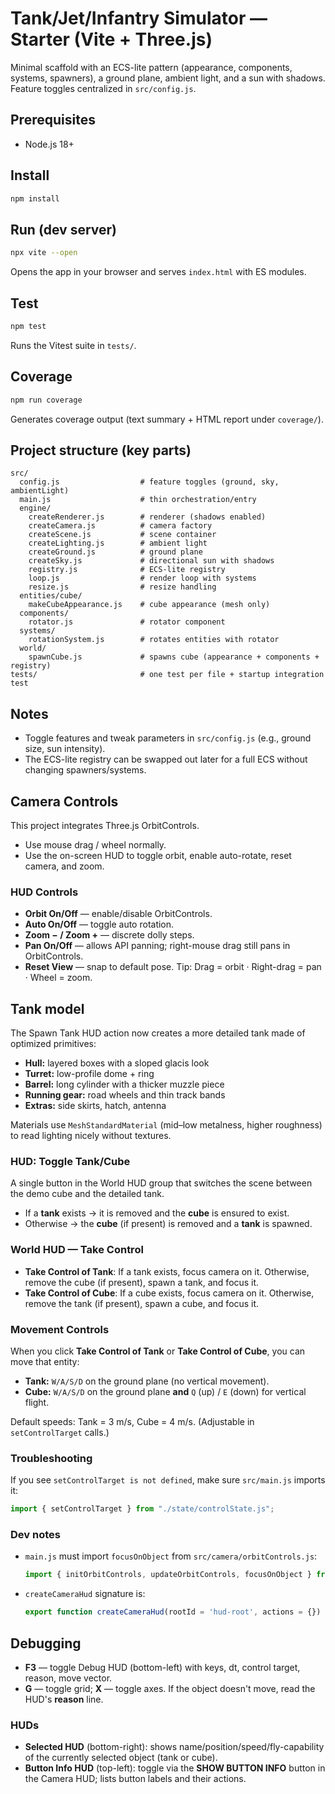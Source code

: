 # Tank/Jet/Infantry Simulator — Starter (Vite + Three.js)

Minimal scaffold with an ECS-lite pattern (appearance, components, systems, spawners), a ground plane, ambient light, and a sun with shadows. Feature toggles centralized in `src/config.js`.

## Prerequisites
- Node.js 18+

## Install
```bash
npm install
```

## Run (dev server)
```bash
npx vite --open
```
Opens the app in your browser and serves `index.html` with ES modules.

## Test
```bash
npm test
```
Runs the Vitest suite in `tests/`.

## Coverage
```bash
npm run coverage
```
Generates coverage output (text summary + HTML report under `coverage/`).

## Project structure (key parts)
```
src/
  config.js                  # feature toggles (ground, sky, ambientLight)
  main.js                    # thin orchestration/entry
  engine/
    createRenderer.js        # renderer (shadows enabled)
    createCamera.js          # camera factory
    createScene.js           # scene container
    createLighting.js        # ambient light
    createGround.js          # ground plane
    createSky.js             # directional sun with shadows
    registry.js              # ECS-lite registry
    loop.js                  # render loop with systems
    resize.js                # resize handling
  entities/cube/
    makeCubeAppearance.js    # cube appearance (mesh only)
  components/
    rotator.js               # rotator component
  systems/
    rotationSystem.js        # rotates entities with rotator
  world/
    spawnCube.js             # spawns cube (appearance + components + registry)
tests/                       # one test per file + startup integration test
```

## Notes
- Toggle features and tweak parameters in `src/config.js` (e.g., ground size, sun intensity).
- The ECS-lite registry can be swapped out later for a full ECS without changing spawners/systems.


## Camera Controls
This project integrates Three.js OrbitControls.  
- Use mouse drag / wheel normally.  
- Use the on-screen HUD to toggle orbit, enable auto-rotate, reset camera, and zoom.


### HUD Controls
- **Orbit On/Off** — enable/disable OrbitControls.
- **Auto On/Off** — toggle auto rotation.
- **Zoom − / Zoom +** — discrete dolly steps.
- **Pan On/Off** — allows API panning; right-mouse drag still pans in OrbitControls.
- **Reset View** — snap to default pose.
Tip: Drag = orbit · Right-drag = pan · Wheel = zoom.


## Tank model
The Spawn Tank HUD action now creates a more detailed tank made of optimized primitives:
- **Hull:** layered boxes with a sloped glacis look
- **Turret:** low-profile dome + ring
- **Barrel:** long cylinder with a thicker muzzle piece
- **Running gear:** road wheels and thin track bands
- **Extras:** side skirts, hatch, antenna

Materials use `MeshStandardMaterial` (mid–low metalness, higher roughness) to read lighting nicely without textures.


### HUD: Toggle Tank/Cube
A single button in the World HUD group that switches the scene between the demo cube and the detailed tank.
- If a **tank** exists → it is removed and the **cube** is ensured to exist.
- Otherwise → the **cube** (if present) is removed and a **tank** is spawned.





### World HUD — Take Control
- **Take Control of Tank**: If a tank exists, focus camera on it. Otherwise, remove the cube (if present), spawn a tank, and focus it.
- **Take Control of Cube**: If a cube exists, focus camera on it. Otherwise, remove the tank (if present), spawn a cube, and focus it.


### Movement Controls
When you click **Take Control of Tank** or **Take Control of Cube**, you can move that entity:
- **Tank:** `W/A/S/D` on the ground plane (no vertical movement).
- **Cube:** `W/A/S/D` on the ground plane **and** `Q` (up) / `E` (down) for vertical flight.

Default speeds: Tank = 3 m/s, Cube = 4 m/s. (Adjustable in `setControlTarget` calls.)


### Troubleshooting
If you see `setControlTarget is not defined`, make sure `src/main.js` imports it:
```js
import { setControlTarget } from "./state/controlState.js";
```


### Dev notes
- `main.js` must import `focusOnObject` from `src/camera/orbitControls.js`:
  ```js
  import { initOrbitControls, updateOrbitControls, focusOnObject } from "./camera/orbitControls.js";
  ```
- `createCameraHud` signature is:
  ```js
  export function createCameraHud(rootId = 'hud-root', actions = {})
  ```


## Debugging
- **F3** — toggle Debug HUD (bottom-left) with keys, dt, control target, reason, move vector.
- **G** — toggle grid; **X** — toggle axes.
If the object doesn't move, read the HUD's **reason** line.


### HUDs
- **Selected HUD** (bottom-right): shows name/position/speed/fly-capability of the currently selected object (tank or cube).
- **Button Info HUD** (top-left): toggle via the **SHOW BUTTON INFO** button in the Camera HUD; lists button labels and their actions.
